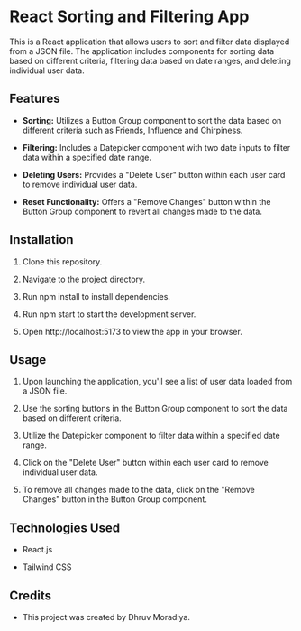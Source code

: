 # React Sorting and Filtering App

This is a React application that allows users to sort and filter data displayed from a JSON file. The application includes components for sorting data based on different criteria, filtering data based on date ranges, and deleting individual user data.

## Features

- **Sorting:** Utilizes a Button Group component to sort the data based on different criteria such as Friends, Influence and Chirpiness.

- **Filtering:** Includes a Datepicker component with two date inputs to filter data within a specified date range.

- **Deleting Users:** Provides a "Delete User" button within each user card to remove individual user data.

- **Reset Functionality:** Offers a "Remove Changes" button within the Button Group component to revert all changes made to the data.

## Installation

1. Clone this repository.

2. Navigate to the project directory.

3. Run npm install to install dependencies.

4. Run npm start to start the development server.

5. Open http://localhost:5173 to view the app in your browser.

## Usage

1. Upon launching the application, you'll see a list of user data loaded from a JSON file.

2. Use the sorting buttons in the Button Group component to sort the data based on different criteria.

3. Utilize the Datepicker component to filter data within a specified date range.

4. Click on the "Delete User" button within each user card to remove individual user data.

5. To remove all changes made to the data, click on the "Remove Changes" button in the Button Group component.

## Technologies Used

- React.js

- Tailwind CSS

## Credits

- This project was created by Dhruv Moradiya.
